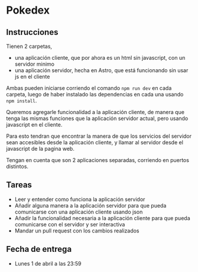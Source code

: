 # Pokedex

## Instrucciones

Tienen 2 carpetas,
* una aplicación cliente, que por ahora es un html sin javascript, con un servidor minimo
* una aplicación servidor, hecha en Astro, que está funcionando sin usar js en el cliente

Ambas pueden iniciarse corriendo el comando `npm run dev` en cada carpeta, luego de haber instalado las dependencias en cada una usando `npm install`.

Queremos agregarle funcionalidad a la aplicación cliente, de manera que tenga las mismas funciones que la aplicación servidor actual, pero usando javascript en el cliente.

Para esto tendran que encontrar la manera de que los servicios del servidor sean accesibles desde la aplicación cliente, y llamar al servidor desde el javascript de la pagina web.

Tengan en cuenta que son 2 aplicaciones separadas, corriendo en puertos distintos.

## Tareas
* Leer y entender como funciona la aplicación servidor
* Añadir alguna manera a la aplicación servidor para que pueda comunicarse con una aplicación cliente usando json
* Añadir la funcionalidad necesaria a la aplicación cliente para que pueda comunicarse con el servidor y ser interactiva
* Mandar un pull request con los cambios realizados

## Fecha de entrega
* Lunes 1 de abril a las 23:59
